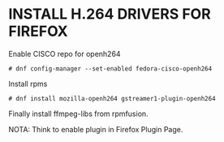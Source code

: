 INSTALL H.264 DRIVERS FOR FIREFOX
=================================

Enable CISCO repo for openh264

    # dnf config-manager --set-enabled fedora-cisco-openh264

Install rpms

    # dnf install mozilla-openh264 gstreamer1-plugin-openh264

Finally install ffmpeg-libs from rpmfusion.

NOTA: Think to enable plugin in Firefox Plugin Page.
